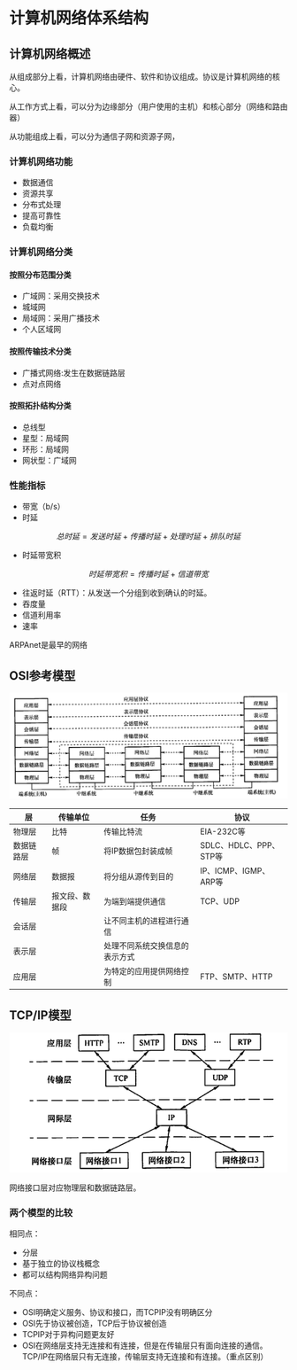 # 计算机网络体系结构

## 计算机网络概述

从组成部分上看，计算机网络由硬件、软件和协议组成。协议是计算机网络的核心。

从工作方式上看，可以分为边缘部分（用户使用的主机）和核心部分（网络和路由器）

从功能组成上看，可以分为通信子网和资源子网，

### 计算机网络功能

- 数据通信
- 资源共享
- 分布式处理
- 提高可靠性
- 负载均衡

### 计算机网络分类

#### 按照分布范围分类

- 广域网：采用交换技术
- 城域网
- 局域网：采用广播技术
- 个人区域网

#### 按照传输技术分类

- 广播式网络:发生在数据链路层
- 点对点网络

#### 按照拓扑结构分类

- 总线型
- 星型：局域网
- 环形：局域网
- 网状型：广域网

### 性能指标

- 带宽（b/s）
- 时延

$$
总时延 = 发送时延 + 传播时延 + 处理时延 + 排队时延
$$

- 时延带宽积

$$
时延带宽积 = 传播时延 + 信道带宽
$$

- 往返时延（RTT）：从发送一个分组到收到确认的时延。
- 吞度量
- 信道利用率
- 速率

ARPAnet是最早的网络

## OSI参考模型

<img src="./assets/image-20230620110546701.png" alt="image-20230620110546701" style="zoom:67%;" />

| 层         | 传输单位       | 任务                           | 协议                   |
| ---------- | -------------- | ------------------------------ | ---------------------- |
| 物理层     | 比特           | 传输比特流                     | EIA-232C等             |
| 数据链路层 | 帧             | 将IP数据包封装成帧             | SDLC、HDLC、PPP、STP等 |
| 网络层     | 数据报         | 将分组从源传到目的             | IP、ICMP、IGMP、ARP等  |
| 传输层     | 报文段、数据段 | 为端到端提供通信               | TCP、UDP               |
| 会话层     |                | 让不同主机的进程进行通信       |                        |
| 表示层     |                | 处理不同系统交换信息的表示方式 |                        |
| 应用层     |                | 为特定的应用提供网络控制       | FTP、SMTP、HTTP        |

## TCP/IP模型

<img src="./assets/image-20230620110626340.png" alt="image-20230620110626340" style="zoom:80%;" />

网络接口层对应物理层和数据链路层。

### 两个模型的比较

相同点：

- 分层
- 基于独立的协议栈概念
- 都可以结构网络异构问题

不同点：

- OSI明确定义服务、协议和接口，而TCPIP没有明确区分
- OSI先于协议被创造，TCP后于协议被创造
- TCPIP对于异构问题更友好
- OSI在网络层支持无连接和有连接，但是在传输层只有面向连接的通信。TCP/IP在网络层只有无连接，传输层支持无连接和有连接。（重点区别）

